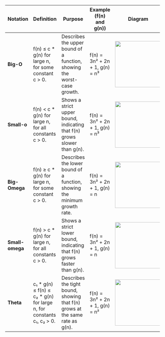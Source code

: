 | Notation       | Definition                                                                 | Purpose                                                                 | Example (f(n) and g(n))           | Diagram                                   |
|----------------|-----------------------------------------------------------------------------|------------------------------------------------------------------------|------------------------------------|-------------------------------------------|
| **Big-O**      | f(n) ≤ c * g(n) for large n, for some constant c > 0.                      | Describes the upper bound of a function, showing the worst-case growth. | f(n) = 3n² + 2n + 1, g(n) = n³    | <img src="path-to-big-o-graph.png" width="150"> |
| **Small-o**    | f(n) < c * g(n) for large n, for all constants c > 0.                      | Shows a strict upper bound, indicating that f(n) grows slower than g(n).| f(n) = 3n² + 2n + 1, g(n) = n³    | <img src="path-to-small-o-graph.png" width="150"> |
| **Big-Omega**  | f(n) ≥ c * g(n) for large n, for some constant c > 0.                      | Describes the lower bound of a function, showing the minimum growth rate. | f(n) = 3n² + 2n + 1, g(n) = n     | <img src="path-to-big-omega-graph.png" width="150"> |
| **Small-omega**| f(n) > c * g(n) for large n, for all constants c > 0.                      | Shows a strict lower bound, indicating that f(n) grows faster than g(n). | f(n) = 3n² + 2n + 1, g(n) = n     | <img src="path-to-small-omega-graph.png" width="150"> |
| **Theta**      | c₁ * g(n) ≤ f(n) ≤ c₂ * g(n) for large n, for constants c₁, c₂ > 0.       | Describes the tight bound, showing that f(n) grows at the same rate as g(n). | f(n) = 3n² + 2n + 1, g(n) = n²    | <img src="path-to-theta-graph.png" width="150"> |

